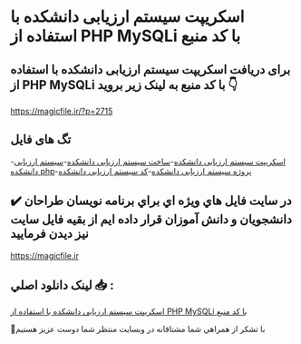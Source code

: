 # اسکریپت سیستم ارزیابی دانشکده با استفاده از PHP MySQLi با کد منبع

## برای دریافت اسکریپت سیستم ارزیابی دانشکده با استفاده از PHP MySQLi با کد منبع به لینک زیر بروید 👇

https://magicfile.ir/?p=2715

## تگ های فایل

-[اسکریپت سیستم ارزیابی دانشکده](https://magicfile.ir/product/%d8%a7%d8%b3%da%a9%d8%b1%db%8c%d9%be%d8%aa%d8%b3%db%8c%d8%b3%d8%aa%d9%85-%d8%a7%d8%b1%d8%b2%db%8c%d8%a7%d8%a8%db%8c-%d8%af%d8%a7%d9%86%d8%b4%da%a9%d8%af%d9%87-%d8%a8%d8%a7-%d8%a7%d8%b3%d8%aa%d9%81%d8%a7%d8%af%d9%87-%d8%a7%d8%b2-php/)-[ساخت سیستم ارزیابی دانشکده](https://magicfile.ir/product/%d8%a7%d8%b3%da%a9%d8%b1%db%8c%d9%be%d8%aa%d8%b3%db%8c%d8%b3%d8%aa%d9%85-%d8%a7%d8%b1%d8%b2%db%8c%d8%a7%d8%a8%db%8c-%d8%af%d8%a7%d9%86%d8%b4%da%a9%d8%af%d9%87-%d8%a8%d8%a7-%d8%a7%d8%b3%d8%aa%d9%81%d8%a7%d8%af%d9%87-%d8%a7%d8%b2-php/)-[سیستم ارزیابی دانشکده php](https://magicfile.ir/product/%d8%a7%d8%b3%da%a9%d8%b1%db%8c%d9%be%d8%aa%d8%b3%db%8c%d8%b3%d8%aa%d9%85-%d8%a7%d8%b1%d8%b2%db%8c%d8%a7%d8%a8%db%8c-%d8%af%d8%a7%d9%86%d8%b4%da%a9%d8%af%d9%87-%d8%a8%d8%a7-%d8%a7%d8%b3%d8%aa%d9%81%d8%a7%d8%af%d9%87-%d8%a7%d8%b2-php/)-[پروژه سیستم ارزیابی دانشکده](https://magicfile.ir/product/%d8%a7%d8%b3%da%a9%d8%b1%db%8c%d9%be%d8%aa%d8%b3%db%8c%d8%b3%d8%aa%d9%85-%d8%a7%d8%b1%d8%b2%db%8c%d8%a7%d8%a8%db%8c-%d8%af%d8%a7%d9%86%d8%b4%da%a9%d8%af%d9%87-%d8%a8%d8%a7-%d8%a7%d8%b3%d8%aa%d9%81%d8%a7%d8%af%d9%87-%d8%a7%d8%b2-php/)-[کد سیستم ارزیابی دانشکده](https://magicfile.ir/product/%d8%a7%d8%b3%da%a9%d8%b1%db%8c%d9%be%d8%aa%d8%b3%db%8c%d8%b3%d8%aa%d9%85-%d8%a7%d8%b1%d8%b2%db%8c%d8%a7%d8%a8%db%8c-%d8%af%d8%a7%d9%86%d8%b4%da%a9%d8%af%d9%87-%d8%a8%d8%a7-%d8%a7%d8%b3%d8%aa%d9%81%d8%a7%d8%af%d9%87-%d8%a7%d8%b2-php/)

## ✔️ در سايت فايل هاي ويژه اي براي برنامه نويسان طراحان دانشجويان و دانش آموزان قرار داده ايم از بقيه فايل سايت نيز ديدن فرماييد

https://magicfile.ir


## لينک دانلود اصلي 📥 :

[اسکریپت سیستم ارزیابی دانشکده با استفاده از PHP MySQLi با کد منبع](https://magicfile.ir/product/%d8%a7%d8%b3%da%a9%d8%b1%db%8c%d9%be%d8%aa%d8%b3%db%8c%d8%b3%d8%aa%d9%85-%d8%a7%d8%b1%d8%b2%db%8c%d8%a7%d8%a8%db%8c-%d8%af%d8%a7%d9%86%d8%b4%da%a9%d8%af%d9%87-%d8%a8%d8%a7-%d8%a7%d8%b3%d8%aa%d9%81%d8%a7%d8%af%d9%87-%d8%a7%d8%b2-php/) 


🙏با تشکر از همراهي شما مشتاقانه در وبسایت منتظر شما دوست عزیز هستیم

